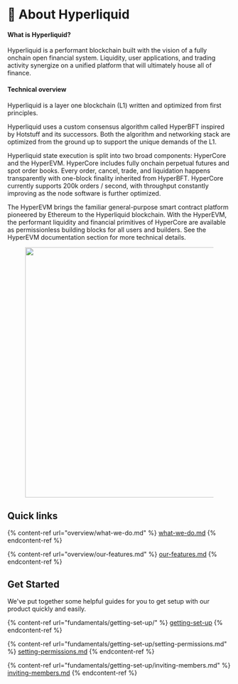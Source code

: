 # 👋 About Hyperliquid

#### **What is Hyperliquid?**

Hyperliquid is a performant blockchain built with the vision of a fully onchain open financial system. Liquidity, user applications, and trading activity synergize on a unified platform that will ultimately house all of finance.

#### Technical overview

Hyperliquid is a layer one blockchain (L1) written and optimized from first principles.

Hyperliquid uses a custom consensus algorithm called HyperBFT inspired by Hotstuff and its successors. Both the algorithm and networking stack are optimized from the ground up to support the unique demands of the L1.

Hyperliquid state execution is split into two broad components: HyperCore and the HyperEVM. HyperCore includes fully onchain perpetual futures and spot order books. Every order, cancel, trade, and liquidation happens transparently with one-block finality inherited from HyperBFT. HyperCore currently supports 200k orders / second, with throughput constantly improving as the node software is further optimized.

The HyperEVM brings the familiar general-purpose smart contract platform pioneered by Ethereum to the Hyperliquid blockchain. With the HyperEVM, the performant liquidity and financial primitives of HyperCore are available as permissionless building blocks for all users and builders. See the HyperEVM documentation section for more technical details.

<figure><img src="https://2356094849-files.gitbook.io/~/files/v0/b/gitbook-x-prod.appspot.com/o/spaces%2FyUdp569E6w18GdfqlGvJ%2Fuploads%2FPgVwhFtylBB2kaxhQtZz%2FStack.png?alt=media&#x26;token=fb5b86d0-95be-41bb-91d3-d08c8603c284" alt="" width="563"><figcaption></figcaption></figure>



## Quick links

{% content-ref url="overview/what-we-do.md" %}
[what-we-do.md](overview/what-we-do.md)
{% endcontent-ref %}

{% content-ref url="overview/our-features.md" %}
[our-features.md](overview/our-features.md)
{% endcontent-ref %}

## Get Started

We've put together some helpful guides for you to get setup with our product quickly and easily.

{% content-ref url="fundamentals/getting-set-up/" %}
[getting-set-up](fundamentals/getting-set-up/)
{% endcontent-ref %}

{% content-ref url="fundamentals/getting-set-up/setting-permissions.md" %}
[setting-permissions.md](fundamentals/getting-set-up/setting-permissions.md)
{% endcontent-ref %}

{% content-ref url="fundamentals/getting-set-up/inviting-members.md" %}
[inviting-members.md](fundamentals/getting-set-up/inviting-members.md)
{% endcontent-ref %}
